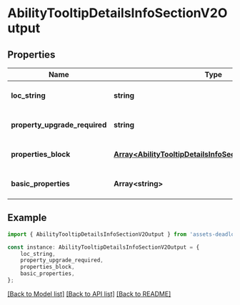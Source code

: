 # AbilityTooltipDetailsInfoSectionV2Output


## Properties

Name | Type | Description | Notes
------------ | ------------- | ------------- | -------------
**loc_string** | **string** |  | [optional] [default to undefined]
**property_upgrade_required** | **string** |  | [optional] [default to undefined]
**properties_block** | [**Array&lt;AbilityTooltipDetailsInfoSectionPropertyBlockV2&gt;**](AbilityTooltipDetailsInfoSectionPropertyBlockV2.md) |  | [optional] [default to undefined]
**basic_properties** | **Array&lt;string&gt;** |  | [optional] [default to undefined]

## Example

```typescript
import { AbilityTooltipDetailsInfoSectionV2Output } from 'assets-deadlock-api-client';

const instance: AbilityTooltipDetailsInfoSectionV2Output = {
    loc_string,
    property_upgrade_required,
    properties_block,
    basic_properties,
};
```

[[Back to Model list]](../README.md#documentation-for-models) [[Back to API list]](../README.md#documentation-for-api-endpoints) [[Back to README]](../README.md)
